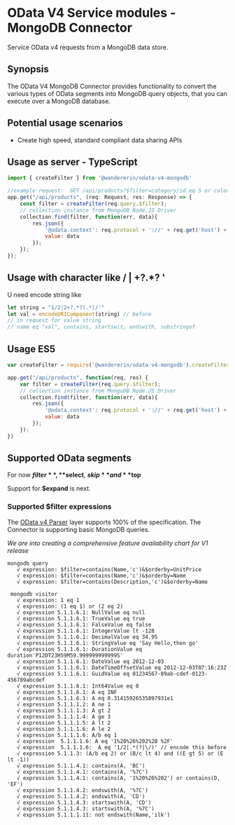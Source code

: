 # OData V4 Service modules - MongoDB Connector

Service OData v4 requests from a MongoDB data store.

## Synopsis
The OData V4 MongoDB Connector provides functionality to convert the various types of OData segments
into MongoDB query objects, that you can execute over a MongoDB database.

## Potential usage scenarios

- Create high speed, standard compliant data sharing APIs

## Usage as server - TypeScript
```javascript
import { createFilter } from '@wandererin/odata-v4-mongodb'

//example request:  GET /api/products?$filter=category/id eq 5 or color eq 'Red'
app.get("/api/products", (req: Request, res: Response) => {
    const filter = createFilter(req.query.$filter);
    // collection instance from MongoDB Node.JS Driver
    collection.find(filter, function(err, data){
        res.json({
        	'@odata.context': req.protocol + '://' + req.get('host') + '/api/$metadata#products',
        	value: data
        });
    });
});
```
## Usage with character like / | +?.*? \'
U need encode string like 
```javascript 
let string = "1/2|2+?.*?(.*)/'"
let val = encodeURIComponent(string) // before
// in request for value string
// name eq "val", contains, startswit, endswith, substringof 
```


## Usage ES5
```javascript
var createFilter = require('@wandererin/odata-v4-mongodb').createFilter;

app.get("/api/products", function(req, res) {
    var filter = createFilter(req.query.$filter);
    // collection instance from MongoDB Node.JS Driver
    collection.find(filter, function(err, data){
        res.json({
        	'@odata.context': req.protocol + '://' + req.get('host') + '/api/$metadata#products',
        	value: data
        });
    });
})
```

## Supported OData segments

For now **$filter**, **$select**, **$skip** and **$top**

Support for **$expand** is next.

### Supported $filter expressions

The [OData v4 Parser](https://www.npmjs.com/package/odata-v4-parser) layer supports 100% of the specification.
The Connector is supporting basic MongoDB queries.

*We are into creating a comprehensive feature availability chart for V1 release*

    mongodb query
       √ expression: $filter=contains(Name,'c')&$orderby=UnitPrice
       √ expression: $filter=contains(Name,'c')&$orderby=Name
       √ expression: $filter=contains(Description,'c')&$orderby=Name
   
     mongodb visitor
       √ expression: 1 eq 1
       √ expression: (1 eq 1) or (2 eq 2)
       √ expression 5.1.1.6.1: NullValue eq null
       √ expression 5.1.1.6.1: TrueValue eq true
       √ expression 5.1.1.6.1: FalseValue eq false
       √ expression 5.1.1.6.1: IntegerValue lt -128
       √ expression 5.1.1.6.1: DecimalValue eq 34.95
       √ expression 5.1.1.6.1: StringValue eq 'Say Hello,then go'
       √ expression 5.1.1.6.1: DurationValue eq duration'P12DT23H59M59.999999999999S'
       √ expression 5.1.1.6.1: DateValue eq 2012-12-03
       √ expression 5.1.1.6.1: DateTimeOffsetValue eq 2012-12-03T07:16:23Z
       √ expression 5.1.1.6.1: GuidValue eq 01234567-89ab-cdef-0123-456789abcdef
       √ expression 5.1.1.6.1: Int64Value eq 0
       √ expression 5.1.1.6.1: A eq INF
       √ expression 5.1.1.6.1: A eq 0.31415926535897931e1
       √ expression 5.1.1.1.2: A ne 1
       √ expression 5.1.1.1.3: A gt 2
       √ expression 5.1.1.1.4: A ge 3
       √ expression 5.1.1.1.5: A lt 2
       √ expression 5.1.1.1.6: A le 2
       √ expression 5.1.1.1.6: A/b eq 1
       √ expression  5.1.1.1.6: A eq '1%20%26%202%2B %2F'
       √ expression  5.1.1.1.6:  A eq '1/2|.*(?|\/)' // encode this before
       √ expression 5.1.1.3: (A/b eq 2) or (B/c lt 4) and ((E gt 5) or (E lt -1))
       √ expression 5.1.1.4.1: contains(A, 'BC')
       √ expression 5.1.1.4.1: contains(A, '%7C')
       √ expression 5.1.1.4.1: contains(A, '1%20%26%202') or contains(D, 'EF')
       √ expression 5.1.1.4.2: endswith(A, '%7C')
       √ expression 5.1.1.4.2: endswith(A, 'CD')
       √ expression 5.1.1.4.3: startswith(A, 'CD')
       √ expression 5.1.1.4.3: startswith(A, '%7C')
       √ expression 5.1.1.1.11: not endswith(Name,'ilk')

